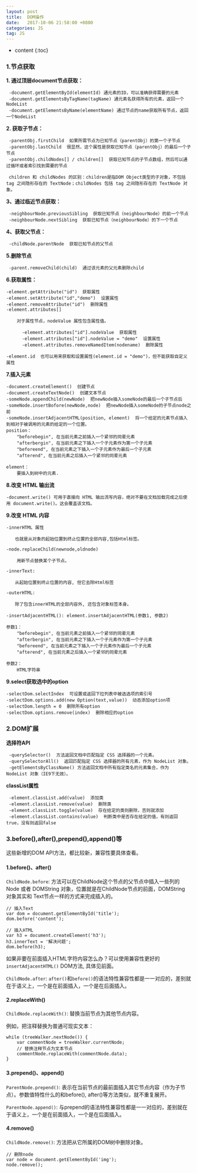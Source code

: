 ```yaml
---
layout: post
title:  DOM操作
date:   2017-10-06 21:58:00 +0800
categories: JS
tag: JS
---
```


* content
{:toc}

### 1.节点获取  
 
**1. 通过顶层document节点获取：** 

```
 -document.getElementById(elementId) 通元素的ID，可以准确获得需要的元素  
 -document.getElementsByTagName(tagName) 通元素名获得所有的元素，返回一个NodeList  
 -document.getElementsByName(elementName) 通过节点的name获取所有节点，返回一个NodeList    
```

**2. 获取子节点：**   

```
 -parentObj.firstChild  如果所需节点为已知节点（parentObj）的第一个子节点  
 -parentObj.lastChild  很显然，这个属性是获取已知节点（parentObj）的最后一个子节点  
 -parentObj.childNodes[] / children[]  获取已知节点的子节点数组，然后可以通过循环或者索引找到需要的节点   

 children 和 childNodes 的区别：children是指DOM Object类型的子对象，不包括 tag 之间隐形存在的 TextNode；childNodes 包括 tag 之间隐形存在的 TextNode 对象。 
```

**3、通过临近节点获取：**   

```
 -neighbourNode.previousSibling  获取已知节点（neighbourNode）的前一个节点  
 -neighbourNode.nextSibling  获取已知节点（neighbourNode）的下一个节点  
```

**4、获取父节点：**  

```
 -childNode.parentNode  获取已知节点的父节点  
```

**5.删除节点**

```
 -parent.removeChild(child)  通过该元素的父元素删除child
```

**6.获取属性：** 

```
-element.getAttribute("id")  获取属性  
-element.setAttribute("id","demo")  设置属性 
-element.removeAttribute("id")  删除属性  
-element.attributes[]
   
    对于属性节点，nodeValue 属性包含属性值。

      -element.attributes["id"].nodeValue  获取属性  
      -element.attributes["id"].nodeValue = "demo"  设置属性  
      -element.attributes.removeNamedItem(nodename)  删除属性
        
-element.id  也可以用来获取和设置属性(element.id = "demo")，但不能获取自定义属性  
```

**7.插入元素**

```
-document.createElement()  创建节点  
-document.createTextNode()  创建文本节点  
-someNode.appendChild(newNode)  把newNode插入someNode的最后一个子节点后  
-someNode.insertBofore(newNode,node)  把newNode插入someNode的子节点node之前
-someNode.insertAdjacentHTML(position, element)  将一个给定的元素节点插入到相对于被调用的元素的给定的一个位置。
position：   
    "beforebegin", 在当前元素之前插入一个紧邻的同辈元素  
    "afterbergin", 在当前元素之下插入一个子元素作为第一个子元素  
    "beforeend", 在当前元素之下插入一个子元素作为最后一个子元素   
    "afterend", 在当前元素之后插入一个紧邻的同辈元素 

element：    
    要插入到树中的元素. 
```

**8.改变 HTML 输出流**

```
-document.write() 可用于直接向 HTML 输出流写内容，绝对不要在文档加载完成之后使用 document.write()。这会覆盖该文档。
```

**9.改变 HTML 内容**

```
-innerHTML 属性

　　也就是从对象的起始位置到终止位置的全部内容,包括Html标签。

-node.replaceChild(newnode,oldnode)

    用新节点替换某个子节点。
    
-innerText: 

　　从起始位置到终止位置的内容, 但它去除Html标签 

-outerHTML:

　　除了包含innerHTML的全部内容外, 还包含对象标签本身。
  
-insertAdjacentHTML(): element.insertAdjacentHTML(参数1, 参数2)  

参数1：   
    "beforebegin", 在当前元素之前插入一个紧邻的同辈元素  
    "afterbergin", 在当前元素之下插入一个子元素作为第一个子元素  
    "beforeend", 在当前元素之下插入一个子元素作为最后一个子元素   
    "afterend", 在当前元素之后插入一个紧邻的同辈元素 

参数2：    
    HTML字符串
```

**9.select获取选中的option**

```
-selectDom.selectIndex  可设置或返回下拉列表中被选选项的索引号
-selectDom.options.add(new Option(text,value))  动态添加option项
-selectDom.length = 0  删除所有option
-selectDom.options.remove(index)  删除相应的option
```

### 2.DOM扩展

**选择符API**

```
 -querySelector()  方法返回文档中匹配指定 CSS 选择器的一个元素。
 -querySelectorAll()  返回匹配指定 CSS 选择器的所有元素，作为 NodeList 对象。
 -getElementsByClassName() 方法返回文档中所有指定类名的元素集合，作为 NodeList 对象（IE9下无效）。
```

**classList属性**

```
 -element.classList.add(value)  添加类
 -element.classList.remove(value)  删除类
 -element.classList.toggle(value)  存在给定的类则删除，否则就添加
 -element.classList.contains(value)  判断类中是否存在给定的值，有则返回true，没有则返回false
```

### 3.before(),after(),prepend(),append()等

这些新增的DOM API方法，都比较新，兼容性要具体查看。

#### 1.before()、after()

`ChildNode.before`: 方法可以在ChildNode这个节点的父节点中插入一些列的 Node 或者 DOMString 对象，位置就是在ChildNode节点的前面，DOMString 对象其实和 Text节点一样的方式来完成插入的。

```
// 插入Text
var dom = document.getElementById('title');
dom.before('content');

// 插入HTML
var h3 = document.createElement('h3');
h3.innerText = '解决问题';
dom.before(h3);
```

如果非要在前面插入HTML字符内容怎么办？可以使用兼容性更好的`insertAdjacentHTML()` DOM方法, 具体见前面。

`ChildNode.after`: `after()`和`before()`的语法特性兼容性都是一一对应的，差别就在于语义上，一个是在前面插入，一个是在后面插入。

#### 2.replaceWith() 

`ChildNode.replaceWith()`: 替换当前节点为其他节点内容。

例如，把注释替换为普通可现实文本：

```
while (treeWalker.nextNode()) {
    var commentNode = treeWalker.currentNode;
    // 替换注释节点为文本节点
    commentNode.replaceWith(commentNode.data);
}
```

#### 3.prepend()、append()

`ParentNode.prepend()`: 表示在当前节点的最前面插入其它节点内容（作为子节点）。参数值特性什么的和before(), after()等方法类似，就不重复展开。

`ParentNode.append()`: 与prepend的语法特性兼容性都是一一对应的，差别就在于语义上，一个是在前面插入，一个是在后面插入。

#### 4.remove()

`ChildNode.remove()`: 方法把从它所属的DOM树中删除对象。

```
// 删除node
var node = document.getElementById('img');
node.remove();
```